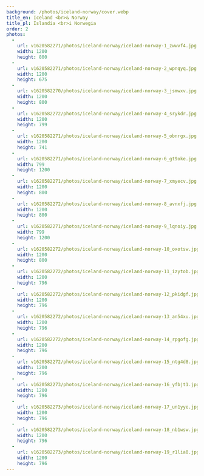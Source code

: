 ```yaml
---
background: /photos/iceland-norway/cover.webp
title_en: Iceland <br>& Norway
title_pl: Islandia <br>i Norwegia
order: 2
photos:
  -
    url: v1620582271/photos/iceland-norway/iceland-norway-1_zwwvf4.jpg
    width: 1200
    height: 800
  -
    url: v1620582271/photos/iceland-norway/iceland-norway-2_wpnqyq.jpg
    width: 1200
    height: 675
  -
    url: v1620582270/photos/iceland-norway/iceland-norway-3_jsmwxv.jpg
    width: 1200
    height: 800
  -
    url: v1620582272/photos/iceland-norway/iceland-norway-4_srykdr.jpg
    width: 1200
    height: 799
  -
    url: v1620582271/photos/iceland-norway/iceland-norway-5_obnrgx.jpg
    width: 1200
    height: 741
  -
    url: v1620582271/photos/iceland-norway/iceland-norway-6_gt9oke.jpg
    width: 799
    height: 1200
  -
    url: v1620582271/photos/iceland-norway/iceland-norway-7_xmyecv.jpg
    width: 1200
    height: 800
  -
    url: v1620582272/photos/iceland-norway/iceland-norway-8_avnxfj.jpg
    width: 1200
    height: 800
  -
    url: v1620582271/photos/iceland-norway/iceland-norway-9_lqnoiy.jpg
    width: 799
    height: 1200
  -
    url: v1620582272/photos/iceland-norway/iceland-norway-10_oxotsw.jpg
    width: 1200
    height: 800
  -
    url: v1620582272/photos/iceland-norway/iceland-norway-11_izytob.jpg
    width: 1200
    height: 796
  -
    url: v1620582272/photos/iceland-norway/iceland-norway-12_pkidgf.jpg
    width: 1200
    height: 796
  -
    url: v1620582272/photos/iceland-norway/iceland-norway-13_an54xu.jpg
    width: 1200
    height: 796
  -
    url: v1620582272/photos/iceland-norway/iceland-norway-14_rpgofg.jpg
    width: 1200
    height: 796
  -
    url: v1620582272/photos/iceland-norway/iceland-norway-15_ntg4d8.jpg
    width: 1200
    height: 796
  -
    url: v1620582273/photos/iceland-norway/iceland-norway-16_yfbjt1.jpg
    width: 1200
    height: 796
  -
    url: v1620582273/photos/iceland-norway/iceland-norway-17_un1yye.jpg
    width: 1200
    height: 796
  -
    url: v1620582273/photos/iceland-norway/iceland-norway-18_nb1wsw.jpg
    width: 1200
    height: 796
  -
    url: v1620582273/photos/iceland-norway/iceland-norway-19_r1lia0.jpg
    width: 1200
    height: 796
---
```

